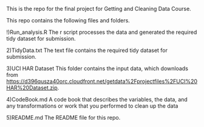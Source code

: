 This is the repo for the final project for Getting and Cleaning Data Course.

This repo contains the following files and folders.

!)Run_analysis.R The r script processes the data and generated the required tidy dataset for submission.

2)TidyData.txt The text file contains the required tidy dataset for submission.

3)UCI HAR Dataset This folder contains the input data, which downloads from https://d396qusza40orc.cloudfront.net/getdata%2Fprojectfiles%2FUCI%20HAR%20Dataset.zip.

4)CodeBook.md A code book that describes the variables, the data, and any transformations or work that you performed to clean up the data

5)README.md The README file for this repo.

